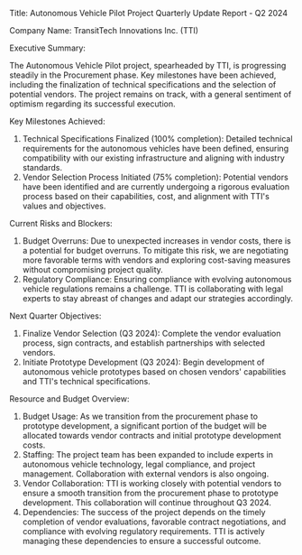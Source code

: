  Title: Autonomous Vehicle Pilot Project Quarterly Update Report - Q2 2024

Company Name: TransitTech Innovations Inc. (TTI)

Executive Summary:

The Autonomous Vehicle Pilot project, spearheaded by TTI, is progressing steadily in the Procurement phase. Key milestones have been achieved, including the finalization of technical specifications and the selection of potential vendors. The project remains on track, with a general sentiment of optimism regarding its successful execution.

Key Milestones Achieved:

1. Technical Specifications Finalized (100% completion): Detailed technical requirements for the autonomous vehicles have been defined, ensuring compatibility with our existing infrastructure and aligning with industry standards.
2. Vendor Selection Process Initiated (75% completion): Potential vendors have been identified and are currently undergoing a rigorous evaluation process based on their capabilities, cost, and alignment with TTI's values and objectives.

Current Risks and Blockers:

1. Budget Overruns: Due to unexpected increases in vendor costs, there is a potential for budget overruns. To mitigate this risk, we are negotiating more favorable terms with vendors and exploring cost-saving measures without compromising project quality.
2. Regulatory Compliance: Ensuring compliance with evolving autonomous vehicle regulations remains a challenge. TTI is collaborating with legal experts to stay abreast of changes and adapt our strategies accordingly.

Next Quarter Objectives:

1. Finalize Vendor Selection (Q3 2024): Complete the vendor evaluation process, sign contracts, and establish partnerships with selected vendors.
2. Initiate Prototype Development (Q3 2024): Begin development of autonomous vehicle prototypes based on chosen vendors' capabilities and TTI's technical specifications.

Resource and Budget Overview:

1. Budget Usage: As we transition from the procurement phase to prototype development, a significant portion of the budget will be allocated towards vendor contracts and initial prototype development costs.
2. Staffing: The project team has been expanded to include experts in autonomous vehicle technology, legal compliance, and project management. Collaboration with external vendors is also ongoing.
3. Vendor Collaboration: TTI is working closely with potential vendors to ensure a smooth transition from the procurement phase to prototype development. This collaboration will continue throughout Q3 2024.
4. Dependencies: The success of the project depends on the timely completion of vendor evaluations, favorable contract negotiations, and compliance with evolving regulatory requirements. TTI is actively managing these dependencies to ensure a successful outcome.